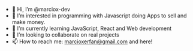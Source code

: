 - 👋 Hi, I’m @marciox-dev
- 👀 I’m interested in programming with Javascript doing Apps to sell and make money.
- 🌱 I’m currently learning JavaScript, React and Web development
- 💞️ I’m looking to collaborate on real projects
- 📫 How to reach me: marcioxerfan@gmail.com and here!

<!---
marciox-dev/marciox-dev is a ✨ special ✨ repository because its `README.md` (this file) appears on your GitHub profile.
You can click the Preview link to take a look at your changes.
--->
